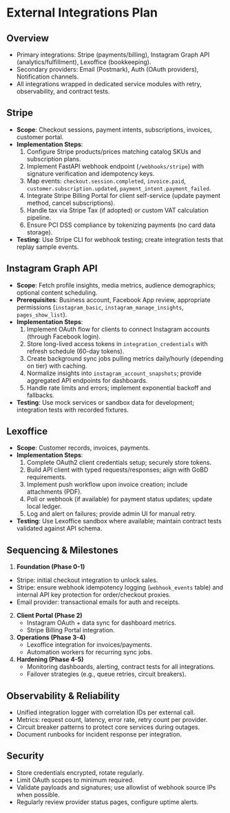 # External Integrations Plan

## Overview
- Primary integrations: Stripe (payments/billing), Instagram Graph API (analytics/fulfillment), Lexoffice (bookkeeping).
- Secondary providers: Email (Postmark), Auth (OAuth providers), Notification channels.
- All integrations wrapped in dedicated service modules with retry, observability, and contract tests.

## Stripe
- **Scope**: Checkout sessions, payment intents, subscriptions, invoices, customer portal.
- **Implementation Steps**:
  1. Configure Stripe products/prices matching catalog SKUs and subscription plans.
  2. Implement FastAPI webhook endpoint (`/webhooks/stripe`) with signature verification and idempotency keys.
  3. Map events: `checkout.session.completed`, `invoice.paid`, `customer.subscription.updated`, `payment_intent.payment_failed`.
  4. Integrate Stripe Billing Portal for client self-service (update payment method, cancel subscriptions).
  5. Handle tax via Stripe Tax (if adopted) or custom VAT calculation pipeline.
  6. Ensure PCI DSS compliance by tokenizing payments (no card data storage).
- **Testing**: Use Stripe CLI for webhook testing; create integration tests that replay sample events.

## Instagram Graph API
- **Scope**: Fetch profile insights, media metrics, audience demographics; optional content scheduling.
- **Prerequisites**: Business account, Facebook App review, appropriate permissions (`instagram_basic`, `instagram_manage_insights`, `pages_show_list`).
- **Implementation Steps**:
  1. Implement OAuth flow for clients to connect Instagram accounts (through Facebook login).
  2. Store long-lived access tokens in `integration_credentials` with refresh schedule (60-day tokens).
  3. Create background sync jobs pulling metrics daily/hourly (depending on tier) with caching.
  4. Normalize insights into `instagram_account_snapshots`; provide aggregated API endpoints for dashboards.
  5. Handle rate limits and errors; implement exponential backoff and fallbacks.
- **Testing**: Use mock services or sandbox data for development; integration tests with recorded fixtures.

## Lexoffice
- **Scope**: Customer records, invoices, payments.
- **Implementation Steps**:
  1. Complete OAuth2 client credentials setup; securely store tokens.
  2. Build API client with typed requests/responses; align with GoBD requirements.
  3. Implement push workflow upon invoice creation; include attachments (PDF).
  4. Poll or webhook (if available) for payment status updates; update local ledger.
  5. Log and alert on failures; provide admin UI for manual retry.
- **Testing**: Use Lexoffice sandbox where available; maintain contract tests validated against API schema.

## Sequencing & Milestones
1. **Foundation (Phase 0-1)**
- Stripe: initial checkout integration to unlock sales.
- Stripe: ensure webhook idempotency logging (`webhook_events` table) and internal API key protection for order/checkout proxies.
- Email provider: transactional emails for auth and receipts.
2. **Client Portal (Phase 2)**
   - Instagram OAuth + data sync for dashboard metrics.
   - Stripe Billing Portal integration.
3. **Operations (Phase 3-4)**
   - Lexoffice integration for invoices/payments.
   - Automation workers for recurring sync jobs.
4. **Hardening (Phase 4-5)**
   - Monitoring dashboards, alerting, contract tests for all integrations.
   - Failover strategies (e.g., queue retries, circuit breakers).

## Observability & Reliability
- Unified integration logger with correlation IDs per external call.
- Metrics: request count, latency, error rate, retry count per provider.
- Circuit breaker patterns to protect core services during outages.
- Document runbooks for incident response per integration.

## Security
- Store credentials encrypted, rotate regularly.
- Limit OAuth scopes to minimum required.
- Validate payloads and signatures; use allowlist of webhook source IPs when possible.
- Regularly review provider status pages, configure uptime alerts.
